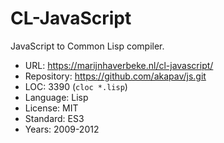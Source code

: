 # CL-JavaScript

JavaScript to Common Lisp compiler.

* URL:        https://marijnhaverbeke.nl/cl-javascript/
* Repository: https://github.com/akapav/js.git
* LOC:        3390 (`cloc *.lisp`)
* Language:   Lisp
* License:    MIT
* Standard:   ES3
* Years:      2009-2012

